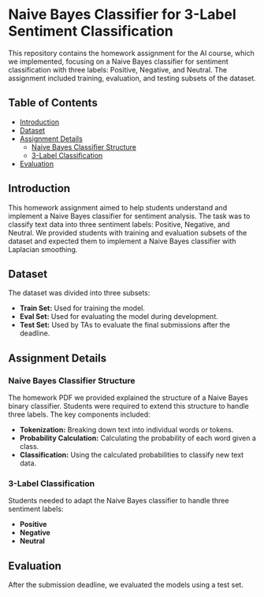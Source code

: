 # Naive Bayes Classifier for 3-Label Sentiment Classification

This repository contains the homework assignment for the AI course, which we implemented, focusing on a Naive Bayes classifier for sentiment classification with three labels: Positive, Negative, and Neutral. The assignment included training, evaluation, and testing subsets of the dataset.

## Table of Contents
- [Introduction](#introduction)
- [Dataset](#dataset)
- [Assignment Details](#assignment-details)
  - [Naive Bayes Classifier Structure](#naive-bayes-classifier-structure)
  - [3-Label Classification](#3-label-classification)
- [Evaluation](#evaluation)

## Introduction
This homework assignment aimed to help students understand and implement a Naive Bayes classifier for sentiment analysis. The task was to classify text data into three sentiment labels: Positive, Negative, and Neutral. We provided students with training and evaluation subsets of the dataset and expected them to implement a Naive Bayes classifier with Laplacian smoothing.

## Dataset
The dataset was divided into three subsets:
- **Train Set:** Used for training the model.
- **Eval Set:** Used for evaluating the model during development.
- **Test Set:** Used by TAs to evaluate the final submissions after the deadline.

## Assignment Details

### Naive Bayes Classifier Structure
The homework PDF we provided explained the structure of a Naive Bayes binary classifier. Students were required to extend this structure to handle three labels. The key components included:
- **Tokenization:** Breaking down text into individual words or tokens.
- **Probability Calculation:** Calculating the probability of each word given a class.
- **Classification:** Using the calculated probabilities to classify new text data.

### 3-Label Classification
Students needed to adapt the Naive Bayes classifier to handle three sentiment labels:
- **Positive**
- **Negative**
- **Neutral**

## Evaluation
After the submission deadline, we evaluated the models using a test set.

